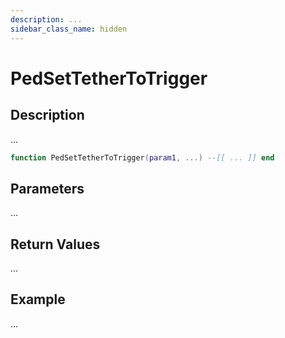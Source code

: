 ```yaml
---
description: ...
sidebar_class_name: hidden
---
```


# PedSetTetherToTrigger

## Description

...

```lua
function PedSetTetherToTrigger(param1, ...) --[[ ... ]] end
```

## Parameters

...

## Return Values

...

## Example

...


